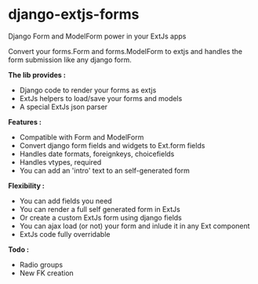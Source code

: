 django-extjs-forms
==================

Django Form and ModelForm power in your ExtJs apps

Convert your forms.Form and forms.ModelForm to extjs and handles the form submission like any django form.

**The lib provides :**

  - Django code to render your forms as extjs
  - ExtJs helpers to load/save your forms and models
  - A special ExtJs json parser

**Features :**

  - Compatible with Form and ModelForm
  - Convert django form fields and widgets to Ext.form fields
  - Handles date formats, foreignkeys, choicefields
  - Handles vtypes, required
  - You can add an 'intro' text to an self-generated form

**Flexibility :**

  - You can add fields you need
  - You can render a full self generated form in ExtJs
  - Or create a custom ExtJs form using django fields
  - You can ajax load (or not) your form and inlude it in any Ext component
  - ExtJs code fully overridable


**Todo :** 

  - Radio groups
  - New FK creation

 